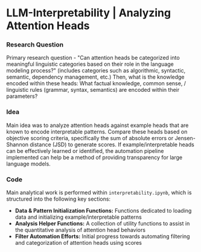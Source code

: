 # LLM-Interpretability | Analyzing Attention Heads

### Research Question

Primary research question - "Can attention heads be categorized into meaningful linguistic categories based on their role in the language modeling process?" (includes categories such as algorithmic, syntactic, semantic, dependency management, etc.) Then, what is the knowledge encoded within these heads: What factual knowledge, common sense, / linguistic rules (grammar, syntax, semantics) are encoded within their parameters?

### Idea

Main idea was to analyze attention heads against example heads that are known to encode interpretable patterns. Compare these heads based on objective scoring criteria, specifically the sum of absolute errors or Jensen-Shannon distance (JSD) to generate scores. If  example/interpretable heads can be effectively learned or identified, the automation pipeline implemented can help be a method of providing transparency for large language models.

### Code

Main analytical work is performed within `interpretability.ipynb`, which is structured into the following key sections:
* **Data & Pattern Initialization Functions:** Functions dedicated to loading data and initializing example/interpretable patterns
* **Analysis Helper Functions:** A collection of utility functions to assist in the quantitative analysis of attention head behaviors
* **Filter Automation Efforts:** Initial progress towards automating filtering and categorization of attention heads using scores
